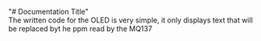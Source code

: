 "# Documentation Title"  
The written code for the OLED is very simple, it only displays text that will be replaced byt he ppm read by the MQ137
